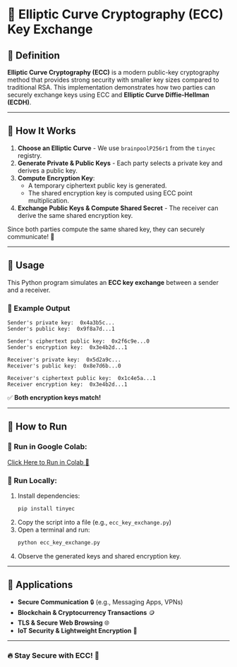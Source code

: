 # 🔐 Elliptic Curve Cryptography (ECC) Key Exchange

## 📜 Definition
**Elliptic Curve Cryptography (ECC)** is a modern public-key cryptography method that provides strong security with smaller key sizes compared to traditional RSA. This implementation demonstrates how two parties can securely exchange keys using ECC and **Elliptic Curve Diffie-Hellman (ECDH)**.

---

## 🧠 How It Works
1. **Choose an Elliptic Curve** - We use `brainpoolP256r1` from the `tinyec` registry.
2. **Generate Private & Public Keys** - Each party selects a private key and derives a public key.
3. **Compute Encryption Key**:
   - A temporary ciphertext public key is generated.
   - The shared encryption key is computed using ECC point multiplication.
4. **Exchange Public Keys & Compute Shared Secret** - The receiver can derive the same shared encryption key.

Since both parties compute the same shared key, they can securely communicate! 🔑

---

## 🚀 Usage
This Python program simulates an **ECC key exchange** between a sender and a receiver.

### 📌 Example Output
```
Sender's private key:  0x4a3b5c...
Sender's public key:  0x9f8a7d...1

Sender's ciphertext public key:  0x2f6c9e...0
Sender's encryption key:  0x3e4b2d...1

Receiver's private key:  0x5d2a9c...
Receiver's public key:  0x8e7d6b...0

Receiver's ciphertext public key:  0x1c4e5a...1
Receiver encryption key:  0x3e4b2d...1
```
✅ **Both encryption keys match!**

---

## 🎯 How to Run
### 🔗 Run in Google Colab:
[Click Here to Run in Colab 🚀](https://colab.research.google.com/drive/1WBAMVfxx-ZAMREenEsttqkoRROvvDC7f?usp=sharing)

### 🏃 Run Locally:
1. Install dependencies:
   ```bash
   pip install tinyec
   ```
2. Copy the script into a file (e.g., `ecc_key_exchange.py`)
3. Open a terminal and run:
   ```bash
   python ecc_key_exchange.py
   ```
4. Observe the generated keys and shared encryption key.

---

## 🎯 Applications
- **Secure Communication** 🔒 (e.g., Messaging Apps, VPNs)
- **Blockchain & Cryptocurrency Transactions** 🪙
- **TLS & Secure Web Browsing** 🌐
- **IoT Security & Lightweight Encryption** 🔗

---

### 🔥 Stay Secure with ECC! 🚀


